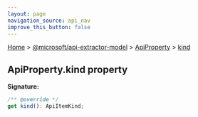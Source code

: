 ```yaml
---
layout: page
navigation_source: api_nav
improve_this_button: false
---
```



[Home](./index.md) &gt; [@microsoft/api-extractor-model](./api-extractor-model.md) &gt; [ApiProperty](./api-extractor-model.apiproperty.md) &gt; [kind](./api-extractor-model.apiproperty.kind.md)

## ApiProperty.kind property


<b>Signature:</b>

```typescript
/** @override */
get kind(): ApiItemKind;
```
